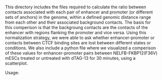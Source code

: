 This directory includes the files required to calculate the ratio between contacts associated with each pair of enhancer
and promoter (or different sets of anchors) in the genome, within a defined genomic distance range from each other and their 
associated background contacts. The basis for this comperison is that the backgroung contacts are the contacts of the enhancer
with regions flanking the promoter and vice versa. Using this normalization strategy, we were able to ask whether enhancer-promoter
or contacts between CTCF binding sites are lost between different states or conditions. We also include a python file where we
visualized a comperison of these values for enhancer-promoter pairs between NELFB-FKBP12(F36V) mESCs treated or untreated with
dTAG-13 for 30 minutes, using a scatterplot.

Usage:
